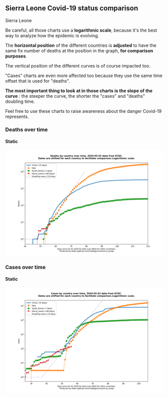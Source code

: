 ## Sierra Leone Covid-19 status comparison 

Sierra Leone



Be careful, all those charts use a **logarithmic scale**, because it's the best way to analyze how the epidemic is evolving.
 
The **horizontal position** of the different countries is **adjusted** to have the same fix number of deaths at the position in the graph, **for comparison purposes**.

The vertical position of the different curves is of course impacted too.

"Cases" charts are even more affected too because they use the same time offset that is used for "deaths".

**The most important thing to look at in those charts is the slope of the curve** : the steeper the curve, the shorter the "cases" and "deaths" doubling time.

Feel free to use these charts to raise awareness about the danger Covid-19 represents. 


 
### Deaths over time
 
#### Static
![Sierra Leone covid-19 deaths static chart](https://raw.githubusercontent.com/madlag/coronavirus_study/master/notebooks/graphs/2020-05-02/countries/Sierra_Leone/2020-05-02_Sierra_Leone_deaths.png "Sierra Leone covid-19 deaths static chart")   

 
### Cases over time
 
#### Static
![Sierra Leone covid-19 cases static chart](https://raw.githubusercontent.com/madlag/coronavirus_study/master/notebooks/graphs/2020-05-02/countries/Sierra_Leone/2020-05-02_Sierra_Leone_cases.png "Sierra Leone covid-19 cases static chart")   

